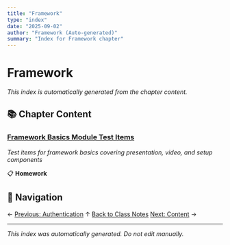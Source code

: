 ```yaml
---
title: "Framework"
type: "index"
date: "2025-09-02"
author: "Framework (Auto-generated)"
summary: "Index for Framework chapter"
---
```


# Framework

*This index is automatically generated from the chapter content.*

## 📚 Chapter Content

### [Framework Basics Module Test Items](01_framework_test_items.md)
*Test items for framework basics covering presentation, video, and setup components*

📋 **Homework**

## 🧭 Navigation

← [Previous: Authentication](../01_authentication/00_index.md)
↑ [Back to Class Notes](../00_master_index.md)
[Next: Content](../03_content/00_index.md) →

---

*This index was automatically generated. Do not edit manually.*